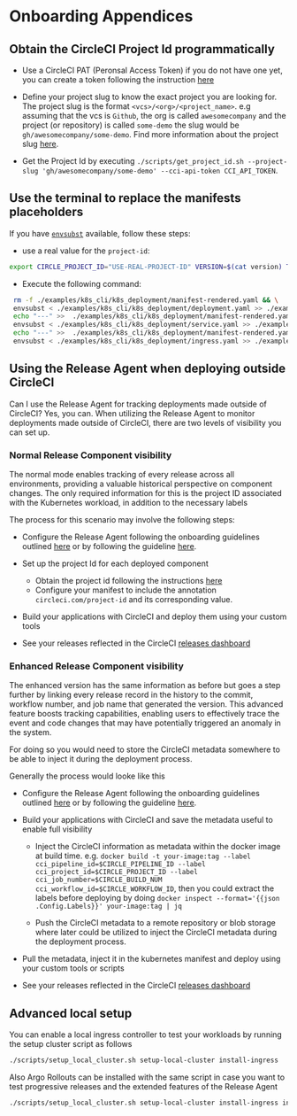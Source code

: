 # Onboarding Appendices

## Obtain the CircleCI Project Id programmatically

- Use a CircleCI PAT (Peronsal Access Token) if you do not have one yet, you can create a token following the instruction [here](https://circleci.com/docs/managing-api-tokens/#creating-a-personal-api-token)

- Define your project slug to know the exact project you are looking for. The project slug is the format `<vcs>/<org>/<project_name>`. e.g assuming that the vcs is `Github`, the org is called `awesomecompany` and the project (or repository) is called `some-demo` the slug would be `gh/awesomecompany/some-demo`. Find more information about the project slug [here](https://circleci.com/docs/api-intro/#getting-started-with-the-api-v2).
  
- Get the Project Id by executing `./scripts/get_project_id.sh --project-slug 'gh/awesomecompany/some-demo' --cci-api-token CCI_API_TOKEN`.

## Use the terminal to replace the manifests placeholders

If you have [`envsubst`](https://savannah.gnu.org/projects/gettext) available, follow these steps:

- use a real value for the `project-id`:

```bash
export CIRCLE_PROJECT_ID="USE-REAL-PROJECT-ID" VERSION=$(cat version) TAG="green"
```

- Execute the following command:

```bash
 rm -f ./examples/k8s_cli/k8s_deployment/manifest-rendered.yaml && \
 envsubst < ./examples/k8s_cli/k8s_deployment/deployment.yaml >> ./examples/k8s_cli/k8s_deployment/manifest-rendered.yaml && \
 echo "---" >>  ./examples/k8s_cli/k8s_deployment/manifest-rendered.yaml  && \
 envsubst < ./examples/k8s_cli/k8s_deployment/service.yaml >> ./examples/k8s_cli/k8s_deployment/manifest-rendered.yaml && \
 echo "---" >>  ./examples/k8s_cli/k8s_deployment/manifest-rendered.yaml && \
 envsubst < ./examples/k8s_cli/k8s_deployment/ingress.yaml >> ./examples/k8s_cli/k8s_deployment/manifest-rendered.yaml
```

## Using the Release Agent when deploying outside CircleCI

Can I use the Release Agent for tracking deployments made outside of CircleCI? Yes, you can. When utilizing the Release Agent to monitor deployments made outside of CircleCI, there are two levels of visibility you can set up.

### Normal Release Component visibility

The normal mode enables tracking of every release across all environments, providing a valuable historical perspective on component changes. The only required information for this is the project ID associated with the Kubernetes workload, in addition to the necessary labels

The process for this scenario may involve the following steps:

- Configure the Release Agent following the onboarding guidelines outlined [here](https://app.circleci.com/releases) or by following the guideline [here](../guidelines/k8s-release-agent-onboarding.md#install-the-release-agent-and-onboard-a-component-in-4-steps).

- Set up the project Id for each deployed component
  - Obtain the project id following the instructions [here](../guidelines/k8s-release-agent-onboarding.md#3-get-a-circle-ci-project-id)
  - Configure your manifest to include the annotation `circleci.com/project-id` and its corresponding value.

- Build your applications with CircleCI and deploy them using your custom tools

- See your releases reflected in the CircleCI [releases dashboard](https://app.circleci.com/releases)

### Enhanced Release Component visibility

The enhanced version has the same information as before but goes a step further by linking every release record in the history to the commit, workflow number, and job name that generated the version. This advanced feature boosts tracking capabilities, enabling users to effectively trace the event and code changes that may have potentially triggered an anomaly in the system.

For doing so you would need to store the CircleCI metadata somewhere to be able to inject it during the deployment process.

Generally the process would looke like this

- Configure the Release Agent following the onboarding guidelines outlined [here](https://app.circleci.com/releases) or by following the guideline [here](../guidelines/k8s-release-agent-onboarding.md#install-the-release-agent-and-onboard-a-component-in-4-steps).

- Build your applications with CircleCI and save the metadata useful to enable full visibility

  - Inject the CircleCI information as metadata within the docker image at build time. e.g. `docker build -t your-image:tag --label cci_pipeline_id=$CIRCLE_PIPELINE_ID --label cci_project_id=$CIRCLE_PROJECT_ID --label cci_job_number=$CIRCLE_BUILD_NUM cci_workflow_id=$CIRCLE_WORKFLOW_ID`, then you could extract the labels before deploying by doing `docker inspect --format='{{json .Config.Labels}}' your-image:tag | jq`

  - Push the CircleCI metadata to a remote repository or blob storage where later could be utilized to inject the CircleCI metadata during the deployment process.

- Pull the metadata, inject it in the kubernetes manifest and deploy using your custom tools or scripts

- See your releases reflected in the CircleCI [releases dashboard](https://app.circleci.com/releases)

## Advanced local setup

You can enable a local ingress controller to test your workloads by running the setup cluster script as follows

```bash
./scripts/setup_local_cluster.sh setup-local-cluster install-ingress
```

Also Argo Rollouts can be installed with the same script in case you want to test progressive releases and the extended features of the Release Agent

```bash
./scripts/setup_local_cluster.sh setup-local-cluster install-ingress install-argo-rollouts
```
